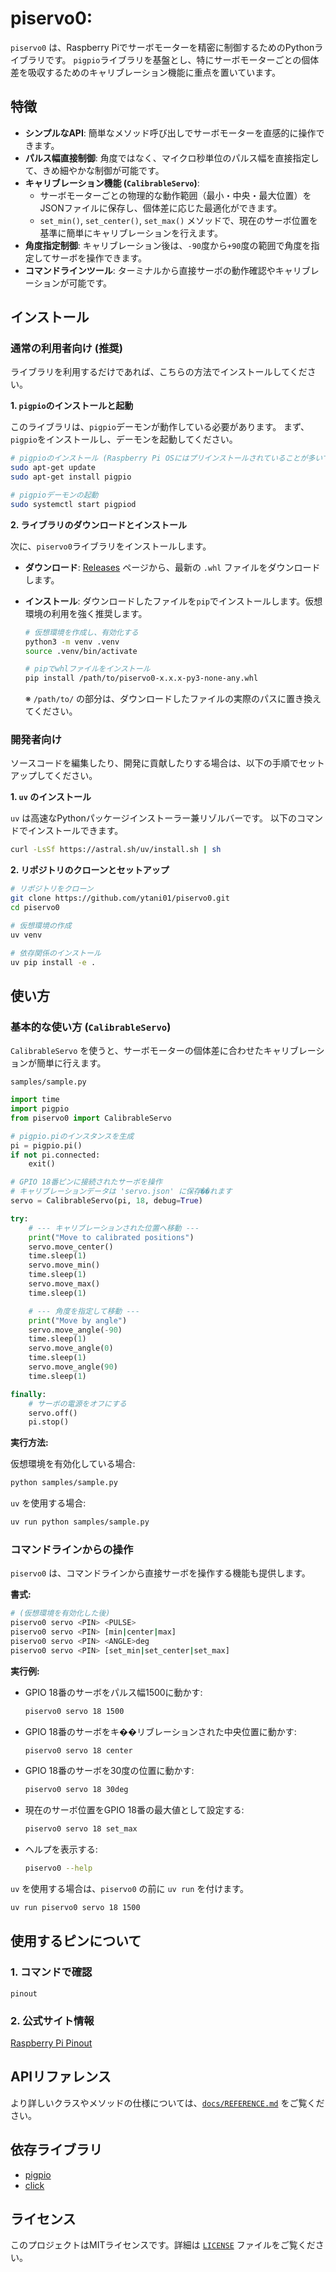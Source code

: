 # piservo0: 

`piservo0` は、Raspberry Piでサーボモーターを精密に制御するためのPythonライブラリです。
`pigpio`ライブラリを基盤とし、特にサーボモーターごとの個体差を吸収するためのキャリブレーション機能に重点を置いています。

## 特徴

- **シンプルなAPI**: 簡単なメソッド呼び出しでサーボモーターを直感的に操作できます。
- **パルス幅直接制御**: 角度ではなく、マイクロ秒単位のパルス幅を直接指定して、きめ細やかな制御が可能です。
- **キャリブレーション機能 (`CalibrableServo`)**:
    - サーボモーターごとの物理的な動作範囲（最小・中央・最大位置）をJSONファイルに保存し、個体差に応じた最適化ができます。
    - `set_min()`, `set_center()`, `set_max()` メソッドで、現在のサーボ位置を基準に簡単にキャリブレーションを行えます。
- **角度指定制御**: キャリブレーション後は、`-90`度から`+90`度の範囲で角度を指定してサーボを操作できます。
- **コマンドラインツール**: ターミナルから直接サーボの動作確認やキャリブレーションが可能です。

## インストール

### 通常の利用者向け (推奨)

ライブラリを利用するだけであれば、こちらの方法でインストールしてください。

**1. `pigpio`のインストールと起動**

このライブラリは、`pigpio`デーモンが動作している必要があります。
まず、`pigpio`をインストールし、デーモンを起動してください。

```bash
# pigpioのインストール (Raspberry Pi OSにはプリインストールされていることが多いです)
sudo apt-get update
sudo apt-get install pigpio

# pigpioデーモンの起動
sudo systemctl start pigpiod
```

**2. ライブラリのダウンロードとインストール**

次に、`piservo0`ライブラリをインストールします。

- **ダウンロード**: [Releases](https://github.com/ytani01/piservo0/releases) ページから、最新の `.whl` ファイルをダウンロードします。

- **インストール**: ダウンロードしたファイルを`pip`でインストールします。仮想環境の利用を強く推奨します。

  ```bash
  # 仮想環境を作成し、有効化する
  python3 -m venv .venv
  source .venv/bin/activate

  # pipでwhlファイルをインストール
  pip install /path/to/piservo0-x.x.x-py3-none-any.whl
  ```
  ※ `/path/to/` の部分は、ダウンロードしたファイルの実際のパスに置き換えてください。

### 開発者向け

ソースコードを編集したり、開発に貢献したりする場合は、以下の手順でセットアップしてください。

**1. `uv` のインストール**

`uv` は高速なPythonパッケージインストーラー兼リゾルバーです。
以下のコマンドでインストールできます。
```bash
curl -LsSf https://astral.sh/uv/install.sh | sh
```

**2. リポジトリのクローンとセットアップ**

```bash
# リポジトリをクローン
git clone https://github.com/ytani01/piservo0.git
cd piservo0

# 仮想環境の作成
uv venv

# 依存関係のインストール
uv pip install -e .
```

## 使い方

### 基本的な使い方 (`CalibrableServo`)

`CalibrableServo` を使うと、サーボモーターの個体差に合わせたキャリブレーションが簡単に行えます。

`samples/sample.py`
```python
import time
import pigpio
from piservo0 import CalibrableServo

# pigpio.piのインスタンスを生成
pi = pigpio.pi()
if not pi.connected:
    exit()

# GPIO 18番ピンに接続されたサーボを操作
# キャリブレーションデータは 'servo.json' に保存��れます
servo = CalibrableServo(pi, 18, debug=True)

try:
    # --- キャリブレーションされた位置へ移動 ---
    print("Move to calibrated positions")
    servo.move_center()
    time.sleep(1)
    servo.move_min()
    time.sleep(1)
    servo.move_max()
    time.sleep(1)

    # --- 角度を指定して移動 ---
    print("Move by angle")
    servo.move_angle(-90)
    time.sleep(1)
    servo.move_angle(0)
    time.sleep(1)
    servo.move_angle(90)
    time.sleep(1)

finally:
    # サーボの電源をオフにする
    servo.off()
    pi.stop()

```

**実行方法:**

仮想環境を有効化している場合:
```bash
python samples/sample.py
```

`uv` を使用する場合:
```bash
uv run python samples/sample.py
```

### コマンドラインからの操作

`piservo0` は、コマンドラインから直接サーボを操作する機能も提供します。

**書式:**
```bash
# (仮想環境を有効化した後)
piservo0 servo <PIN> <PULSE>
piservo0 servo <PIN> [min|center|max]
piservo0 servo <PIN> <ANGLE>deg
piservo0 servo <PIN> [set_min|set_center|set_max]
```

**実行例:**

- GPIO 18番のサーボをパルス幅1500に動かす:
  ```bash
  piservo0 servo 18 1500
  ```
- GPIO 18番のサーボをキ��リブレーションされた中央位置に動かす:
  ```bash
  piservo0 servo 18 center
  ```
- GPIO 18番のサーボを30度の位置に動かす:
  ```bash
  piservo0 servo 18 30deg
  ```
- 現在のサーボ位置をGPIO 18番の最大値として設定する:
  ```bash
  piservo0 servo 18 set_max
  ```
- ヘルプを表示する:
  ```bash
  piservo0 --help
  ```

`uv` を使用する場合は、`piservo0` の前に `uv run` を付けます。
```bash
uv run piservo0 servo 18 1500
```

## 使用するピンについて

### 1. コマンドで確認
```
pinout
```

### 2. 公式サイト情報
[Raspberry Pi Pinout](pinout.xyz)

## APIリファレンス

より詳しいクラスやメソッドの仕様については、[`docs/REFERENCE.md`](docs/REFERENCE.md) をご覧ください。

## 依存ライブラリ

- [pigpio](https://abyz.me.uk/rpi/pigpio/)
- [click](https://pypi.org/project/click/)

## ライセンス

このプロジェクトはMITライセンスです。詳細は [`LICENSE`](LICENSE) ファイルをご覧ください。
